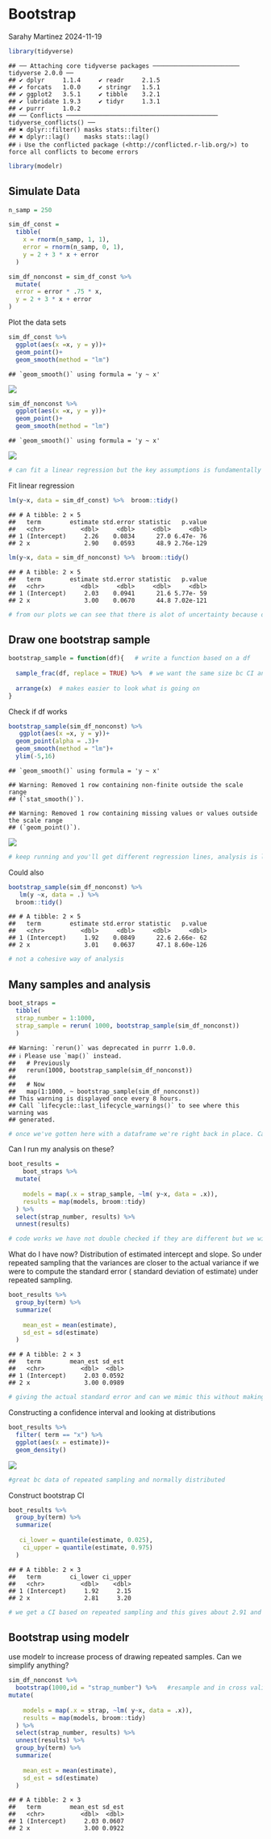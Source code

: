Bootstrap
================
Sarahy Martinez
2024-11-19

``` r
library(tidyverse)
```

    ## ── Attaching core tidyverse packages ──────────────────────── tidyverse 2.0.0 ──
    ## ✔ dplyr     1.1.4     ✔ readr     2.1.5
    ## ✔ forcats   1.0.0     ✔ stringr   1.5.1
    ## ✔ ggplot2   3.5.1     ✔ tibble    3.2.1
    ## ✔ lubridate 1.9.3     ✔ tidyr     1.3.1
    ## ✔ purrr     1.0.2     
    ## ── Conflicts ────────────────────────────────────────── tidyverse_conflicts() ──
    ## ✖ dplyr::filter() masks stats::filter()
    ## ✖ dplyr::lag()    masks stats::lag()
    ## ℹ Use the conflicted package (<http://conflicted.r-lib.org/>) to force all conflicts to become errors

``` r
library(modelr)
```

## Simulate Data

``` r
n_samp = 250

sim_df_const = 
  tibble(
    x = rnorm(n_samp, 1, 1),
    error = rnorm(n_samp, 0, 1),
    y = 2 + 3 * x + error
  )

sim_df_nonconst = sim_df_const %>% 
  mutate(
  error = error * .75 * x,
  y = 2 + 3 * x + error
)
```

Plot the data sets

``` r
sim_df_const %>% 
  ggplot(aes(x =x, y = y))+
  geom_point()+
  geom_smooth(method = "lm")
```

    ## `geom_smooth()` using formula = 'y ~ x'

![](bootstrap_files/figure-gfm/unnamed-chunk-3-1.png)<!-- -->

``` r
sim_df_nonconst %>% 
  ggplot(aes(x =x, y = y))+
  geom_point()+
  geom_smooth(method = "lm")
```

    ## `geom_smooth()` using formula = 'y ~ x'

![](bootstrap_files/figure-gfm/unnamed-chunk-3-2.png)<!-- -->

``` r
# can fit a linear regression but the key assumptions is fundamentally wrong. Assumptions we make to inference don't match so we will try to solve with bootstrap. Issue comes from figuring out the uncertainty
```

Fit linear regression

``` r
lm(y~x, data = sim_df_const) %>%  broom::tidy()
```

    ## # A tibble: 2 × 5
    ##   term        estimate std.error statistic   p.value
    ##   <chr>          <dbl>     <dbl>     <dbl>     <dbl>
    ## 1 (Intercept)     2.26    0.0834      27.0 6.47e- 76
    ## 2 x               2.90    0.0593      48.9 2.76e-129

``` r
lm(y~x, data = sim_df_nonconst) %>%  broom::tidy()
```

    ## # A tibble: 2 × 5
    ##   term        estimate std.error statistic   p.value
    ##   <chr>          <dbl>     <dbl>     <dbl>     <dbl>
    ## 1 (Intercept)     2.03    0.0941      21.6 5.77e- 59
    ## 2 x               3.00    0.0670      44.8 7.02e-121

``` r
# from our plots we can see that there is alot of uncertainty because of fanning out. We can get estimates and stand deviation if we were to make assumptions but we want to solve the issue of uncertainty by bootstrapping. Issue is that we also don't trust the uncertainty of the estimates.
```

## Draw one bootstrap sample

``` r
bootstrap_sample = function(df){   # write a function based on a df
  
  sample_frac(df, replace = TRUE) %>%  # we want the same size bc CI and variance are dependent on the sample size
  
  arrange(x)  # makes easier to look what is going on 
}
```

Check if df works

``` r
bootstrap_sample(sim_df_nonconst) %>% 
   ggplot(aes(x =x, y = y))+
  geom_point(alpha = .3)+
  geom_smooth(method = "lm")+
  ylim(-5,16)
```

    ## `geom_smooth()` using formula = 'y ~ x'

    ## Warning: Removed 1 row containing non-finite outside the scale range
    ## (`stat_smooth()`).

    ## Warning: Removed 1 row containing missing values or values outside the scale range
    ## (`geom_point()`).

![](bootstrap_files/figure-gfm/unnamed-chunk-6-1.png)<!-- -->

``` r
# keep running and you'll get different regression lines, analysis is look at the plot but boostrap helps estimate the slope. 
```

Could also

``` r
bootstrap_sample(sim_df_nonconst) %>% 
   lm(y ~x, data = .) %>%
  broom::tidy()
```

    ## # A tibble: 2 × 5
    ##   term        estimate std.error statistic   p.value
    ##   <chr>          <dbl>     <dbl>     <dbl>     <dbl>
    ## 1 (Intercept)     1.92    0.0849      22.6 2.66e- 62
    ## 2 x               3.01    0.0637      47.1 8.60e-126

``` r
# not a cohesive way of analysis
```

## Many samples and analysis

``` r
boot_straps =
  tibble(
  strap_number = 1:1000,
  strap_sample = rerun( 1000, bootstrap_sample(sim_df_nonconst))
  )
```

    ## Warning: `rerun()` was deprecated in purrr 1.0.0.
    ## ℹ Please use `map()` instead.
    ##   # Previously
    ##   rerun(1000, bootstrap_sample(sim_df_nonconst))
    ## 
    ##   # Now
    ##   map(1:1000, ~ bootstrap_sample(sim_df_nonconst))
    ## This warning is displayed once every 8 hours.
    ## Call `lifecycle::last_lifecycle_warnings()` to see where this warning was
    ## generated.

``` r
# once we've gotten here with a dataframe we're right back in place. Can do the same things we did. 
```

Can I run my analysis on these?

``` r
boot_results =
    boot_straps %>% 
  mutate(
    
    models = map(.x = strap_sample, ~lm( y~x, data = .x)), 
    results = map(models, broom::tidy)
  ) %>% 
  select(strap_number, results) %>% 
  unnest(results)

# code works we have not double checked if they are different but we will trust. next we'll get a collection of results where we will map across models and just run broom tidy on each. 
```

What do I have now? Distribution of estimated intercept and slope. So
under repeated sampling that the variances are closer to the actual
variance if we were to compute the standard error ( standard deviation
of estimate) under repeated sampling.

``` r
boot_results %>% 
  group_by(term) %>% 
  summarize(
    
    mean_est = mean(estimate),
    sd_est = sd(estimate)
  )
```

    ## # A tibble: 2 × 3
    ##   term        mean_est sd_est
    ##   <chr>          <dbl>  <dbl>
    ## 1 (Intercept)     2.03 0.0592
    ## 2 x               3.00 0.0989

``` r
# giving the actual standard error and can we mimic this without making an assumption. Previously we have used a linear model that is a coincidence rather than what happens. If we compare bootstrap this is lower is we assumed constant variance which we have done in this example where we assume constant variance. 
```

Constructing a confidence interval and looking at distributions

``` r
boot_results %>% 
  filter( term == "x") %>% 
  ggplot(aes(x = estimate))+
  geom_density()
```

![](bootstrap_files/figure-gfm/unnamed-chunk-11-1.png)<!-- -->

``` r
#great bc data of repeated sampling and normally distributed 
```

Construct bootstrap CI

``` r
boot_results %>% 
  group_by(term) %>% 
  summarize(
    
   ci_lower = quantile(estimate, 0.025),
    ci_upper = quantile(estimate, 0.975)
  )
```

    ## # A tibble: 2 × 3
    ##   term        ci_lower ci_upper
    ##   <chr>          <dbl>    <dbl>
    ## 1 (Intercept)     1.92     2.15
    ## 2 x               2.81     3.20

``` r
# we get a CI based on repeated sampling and this gives about 2.91 and 3.31
```

## Bootstrap using modelr

use modelr to increase process of drawing repeated samples. Can we
simplify anything?

``` r
sim_df_nonconst %>% 
  bootstrap(1000,id = "strap_number") %>%   #resample and in cross validation we turned into a df, we can do the same thing before 
mutate(
    
    models = map(.x = strap, ~lm( y~x, data = .x)), 
    results = map(models, broom::tidy)
  ) %>% 
  select(strap_number, results) %>% 
  unnest(results) %>%   
  group_by(term) %>% 
  summarize(
    
    mean_est = mean(estimate),
    sd_est = sd(estimate)
  )
```

    ## # A tibble: 2 × 3
    ##   term        mean_est sd_est
    ##   <chr>          <dbl>  <dbl>
    ## 1 (Intercept)     2.03 0.0607
    ## 2 x               3.00 0.0922

